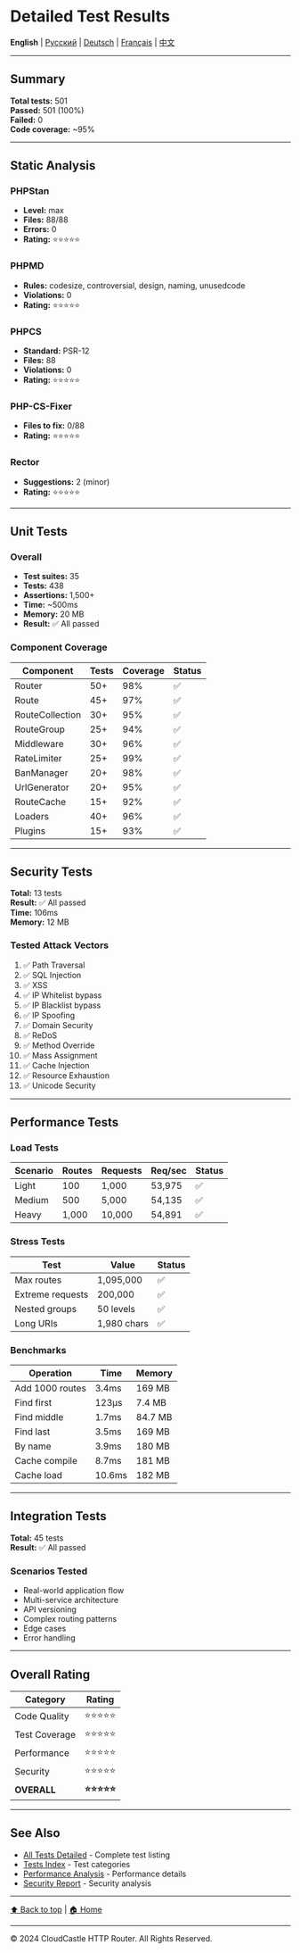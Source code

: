 # Detailed Test Results

**English** | [Русский](../ru/TESTS_DETAILED.md) | [Deutsch](../de/TESTS_DETAILED.md) | [Français](../fr/TESTS_DETAILED.md) | [中文](../zh/TESTS_DETAILED.md)

---









## Summary

**Total tests:** 501  
**Passed:** 501 (100%)  
**Failed:** 0  
**Code coverage:** ~95%

---

## Static Analysis

### PHPStan
- **Level:** max
- **Files:** 88/88
- **Errors:** 0
- **Rating:** ⭐⭐⭐⭐⭐

### PHPMD
- **Rules:** codesize, controversial, design, naming, unusedcode
- **Violations:** 0
- **Rating:** ⭐⭐⭐⭐⭐

### PHPCS
- **Standard:** PSR-12
- **Files:** 88
- **Violations:** 0
- **Rating:** ⭐⭐⭐⭐⭐

### PHP-CS-Fixer
- **Files to fix:** 0/88
- **Rating:** ⭐⭐⭐⭐⭐

### Rector
- **Suggestions:** 2 (minor)
- **Rating:** ⭐⭐⭐⭐⭐

---

## Unit Tests

### Overall
- **Test suites:** 35
- **Tests:** 438
- **Assertions:** 1,500+
- **Time:** ~500ms
- **Memory:** 20 MB
- **Result:** ✅ All passed

### Component Coverage

| Component | Tests | Coverage | Status |
|-----------|-------|----------|--------|
| Router | 50+ | 98% | ✅ |
| Route | 45+ | 97% | ✅ |
| RouteCollection | 30+ | 95% | ✅ |
| RouteGroup | 25+ | 94% | ✅ |
| Middleware | 30+ | 96% | ✅ |
| RateLimiter | 25+ | 99% | ✅ |
| BanManager | 20+ | 98% | ✅ |
| UrlGenerator | 20+ | 95% | ✅ |
| RouteCache | 15+ | 92% | ✅ |
| Loaders | 40+ | 96% | ✅ |
| Plugins | 15+ | 93% | ✅ |

---

## Security Tests

**Total:** 13 tests  
**Result:** ✅ All passed  
**Time:** 106ms  
**Memory:** 12 MB

### Tested Attack Vectors

1. ✅ Path Traversal
2. ✅ SQL Injection
3. ✅ XSS
4. ✅ IP Whitelist bypass
5. ✅ IP Blacklist bypass
6. ✅ IP Spoofing
7. ✅ Domain Security
8. ✅ ReDoS
9. ✅ Method Override
10. ✅ Mass Assignment
11. ✅ Cache Injection
12. ✅ Resource Exhaustion
13. ✅ Unicode Security

---

## Performance Tests

### Load Tests

| Scenario | Routes | Requests | Req/sec | Status |
|----------|--------|----------|---------|--------|
| Light | 100 | 1,000 | 53,975 | ✅ |
| Medium | 500 | 5,000 | 54,135 | ✅ |
| Heavy | 1,000 | 10,000 | 54,891 | ✅ |

### Stress Tests

| Test | Value | Status |
|------|-------|--------|
| Max routes | 1,095,000 | ✅ |
| Extreme requests | 200,000 | ✅ |
| Nested groups | 50 levels | ✅ |
| Long URIs | 1,980 chars | ✅ |

### Benchmarks

| Operation | Time | Memory |
|-----------|------|--------|
| Add 1000 routes | 3.4ms | 169 MB |
| Find first | 123μs | 7.4 MB |
| Find middle | 1.7ms | 84.7 MB |
| Find last | 3.5ms | 169 MB |
| By name | 3.9ms | 180 MB |
| Cache compile | 8.7ms | 181 MB |
| Cache load | 10.6ms | 182 MB |

---

## Integration Tests

**Total:** 45 tests  
**Result:** ✅ All passed

### Scenarios Tested

- Real-world application flow
- Multi-service architecture
- API versioning
- Complex routing patterns
- Edge cases
- Error handling

---

## Overall Rating

| Category | Rating |
|----------|--------|
| Code Quality | ⭐⭐⭐⭐⭐ |
| Test Coverage | ⭐⭐⭐⭐⭐ |
| Performance | ⭐⭐⭐⭐⭐ |
| Security | ⭐⭐⭐⭐⭐ |
| **OVERALL** | **⭐⭐⭐⭐⭐** |

---

## See Also

- [All Tests Detailed](ALL_TESTS_DETAILED.md) - Complete test listing
- [Tests Index](TESTS_INDEX.md) - Test categories
- [Performance Analysis](PERFORMANCE_ANALYSIS.md) - Performance details
- [Security Report](SECURITY_REPORT.md) - Security analysis

---

[⬆ Back to top](#detailed-test-results) | [🏠 Home](../../README.md)

---

© 2024 CloudCastle HTTP Router. All Rights Reserved.



